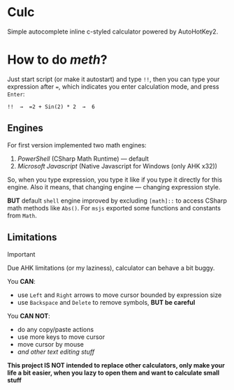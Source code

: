 
# Culc
Simple autocomplete inline c-styled calculator powered by AutoHotKey2.

# How to do *meth*?
Just start script (or make it autostart) and type `!!`, then you can type your expression after `=`, which indicates you enter calculation mode, and press `Enter`:
```
!!  →  =2 + Sin(2) * 2  →  6
```

## Engines
For first version implemented two math engines:

1. *PowerShell* (CSharp Math Runtime) — default
2. *Microsoft Javascript* (Native Javascript for Windows (only AHK x32))

So, when you type expression, you type it like if you type it directly for this engine. Also it means, that changing engine — changing expression style. 

**BUT** default `shell` engine improved by excluding `[math]::` to access CSharp math methods like `Abs()`. For `msjs` exported some functions and constants from `Math`. 

## Limitations

> [!IMPORTANT]
> Due AHK limitations (or my laziness), calculator can behave a bit buggy. 

You **CAN**:
- use `Left` and `Right` arrows to move cursor bounded by expression size
- use `Backspace` and `Delete` to remove symbols, **BUT be careful**

You **CAN NOT**:
- do any copy/paste actions
- use more keys to move cursor
- move cursor by mouse
- *and other text editing stuff*

**This project IS NOT intended to replace other calculators, only make your life a bit easier, when you lazy to open them and want to calculate small stuff** 
